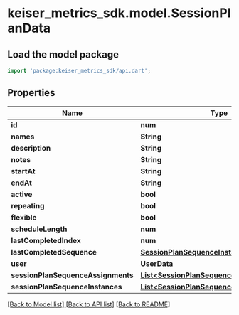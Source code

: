 # keiser_metrics_sdk.model.SessionPlanData

## Load the model package
```dart
import 'package:keiser_metrics_sdk/api.dart';
```

## Properties
Name | Type | Description | Notes
------------ | ------------- | ------------- | -------------
**id** | **num** |  | 
**names** | **String** |  | 
**description** | **String** |  | 
**notes** | **String** |  | 
**startAt** | **String** |  | 
**endAt** | **String** |  | [optional] 
**active** | **bool** |  | 
**repeating** | **bool** |  | 
**flexible** | **bool** |  | 
**scheduleLength** | **num** |  | 
**lastCompletedIndex** | **num** |  | [optional] 
**lastCompletedSequence** | [**SessionPlanSequenceInstanceData**](SessionPlanSequenceInstanceData.md) |  | [optional] 
**user** | [**UserData**](UserData.md) |  | [optional] 
**sessionPlanSequenceAssignments** | [**List&lt;SessionPlanSequenceAssignmentData&gt;**](SessionPlanSequenceAssignmentData.md) |  | [optional] 
**sessionPlanSequenceInstances** | [**List&lt;SessionPlanSequenceInstanceData&gt;**](SessionPlanSequenceInstanceData.md) |  | [optional] 

[[Back to Model list]](../README.md#documentation-for-models) [[Back to API list]](../README.md#documentation-for-api-endpoints) [[Back to README]](../README.md)


